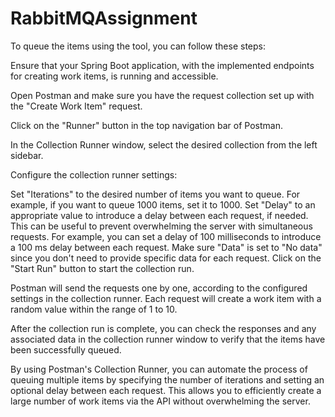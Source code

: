 # RabbitMQAssignment



To queue the items using the tool, you can follow these steps:

Ensure that your Spring Boot application, with the implemented endpoints for creating work items, is running and accessible.

Open Postman and make sure you have the request collection set up with the "Create Work Item" request.

Click on the "Runner" button in the top navigation bar of Postman.

In the Collection Runner window, select the desired collection from the left sidebar.

Configure the collection runner settings:

Set "Iterations" to the desired number of items you want to queue. For example, if you want to queue 1000 items, set it to 1000.
Set "Delay" to an appropriate value to introduce a delay between each request, if needed. This can be useful to prevent overwhelming the server with simultaneous requests. For example, you can set a delay of 100 milliseconds to introduce a 100 ms delay between each request.
Make sure "Data" is set to "No data" since you don't need to provide specific data for each request.
Click on the "Start Run" button to start the collection run.

Postman will send the requests one by one, according to the configured settings in the collection runner. Each request will create a work item with a random value within the range of 1 to 10.

After the collection run is complete, you can check the responses and any associated data in the collection runner window to verify that the items have been successfully queued.

By using Postman's Collection Runner, you can automate the process of queuing multiple items by specifying the number of iterations and setting an optional delay between each request. This allows you to efficiently create a large number of work items via the API without overwhelming the server.
